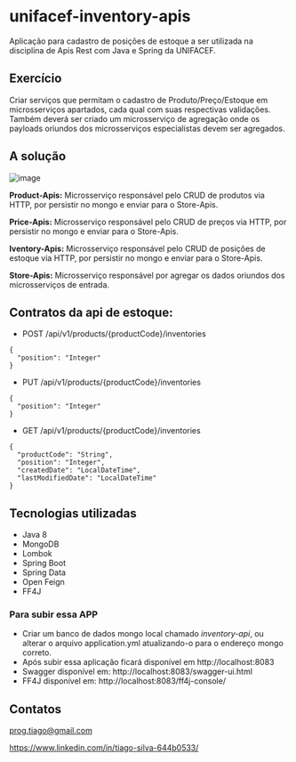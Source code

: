 # unifacef-inventory-apis

Aplicação para cadastro de posições de estoque a ser utilizada na disciplina de Apis Rest com Java e Spring da UNIFACEF. 

## Exercício

Criar serviços que permitam o cadastro de Produto/Preço/Estoque em microsserviços apartados, cada qual com suas respectivas validações.
Também deverá ser criado um microsserviço de agregação onde os payloads oriundos dos microsserviços especialistas devem ser agregados.

## A solução

![image](https://user-images.githubusercontent.com/595044/144319403-2fe3b312-4a9d-4df8-9d21-e79558bb52f6.png)

**Product-Apis:** Microsserviço responsável pelo CRUD de produtos via HTTP, por persistir no mongo e enviar para o Store-Apis.

**Price-Apis:** Microsserviço responsável pelo CRUD de preços via HTTP, por persistir no mongo e enviar para o Store-Apis.

**Iventory-Apis:** Microsserviço responsável pelo CRUD de posições de estoque via HTTP, por persistir no mongo e enviar para o Store-Apis.

**Store-Apis:** Microsserviço responsável por agregar os dados oriundos dos microsserviços de entrada.

## Contratos da api de estoque:


- POST /api/v1/products/{productCode}/inventories

```
{
  "position": "Integer"
}
```

- PUT /api/v1/products/{productCode}/inventories

```
{
  "position": "Integer"
}
```

- GET /api/v1/products/{productCode}/inventories

```
{
  "productCode": "String",
  "position": "Integer",
  "createdDate": "LocalDateTime",
  "lastModifiedDate": "LocalDateTime"
}
```

## Tecnologias utilizadas

- Java 8
- MongoDB
- Lombok
- Spring Boot
- Spring Data
- Open Feign
- FF4J

### Para subir essa APP

- Criar um banco de dados mongo local chamado *inventory-api*, ou alterar o arquivo application.yml atualizando-o para o endereço mongo correto.
- Após subir essa aplicação ficará disponível em http://localhost:8083
- Swagger disponível em: http://localhost:8083/swagger-ui.html
- FF4J disponível em: http://localhost:8083/ff4j-console/

## Contatos

prog.tiago@gmail.com

https://www.linkedin.com/in/tiago-silva-644b0533/



